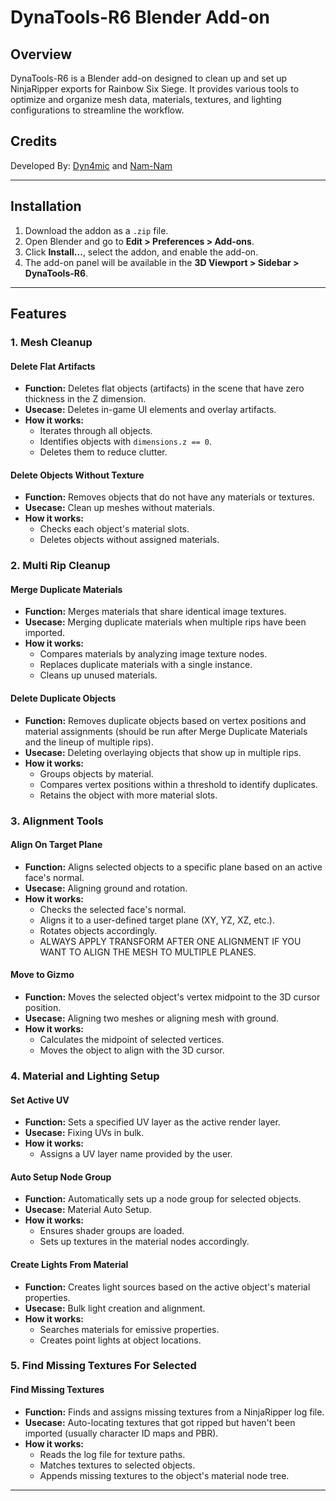 # DynaTools-R6 Blender Add-on

## Overview
DynaTools-R6 is a Blender add-on designed to clean up and set up NinjaRipper exports for Rainbow Six Siege. It provides various tools to optimize and organize mesh data, materials, textures, and lighting configurations to streamline the workflow.

## Credits
Developed By: [Dyn4mic](https://x.com/dyn4micfx) and [Nam-Nam](https://x.com/NamNamR6)

---

## Installation
1. Download the addon as a `.zip` file.
2. Open Blender and go to **Edit > Preferences > Add-ons**.
3. Click **Install...**, select the addon, and enable the add-on.
4. The add-on panel will be available in the **3D Viewport > Sidebar > DynaTools-R6**.

---

## Features

### 1. Mesh Cleanup

#### Delete Flat Artifacts
- **Function:** Deletes flat objects (artifacts) in the scene that have zero thickness in the Z dimension.
- **Usecase:** Deletes in-game UI elements and overlay artifacts.
- **How it works:**
  - Iterates through all objects.
  - Identifies objects with `dimensions.z == 0`.
  - Deletes them to reduce clutter.

#### Delete Objects Without Texture
- **Function:** Removes objects that do not have any materials or textures.
- **Usecase:** Clean up meshes without materials.
- **How it works:**
  - Checks each object's material slots.
  - Deletes objects without assigned materials.

### 2. Multi Rip Cleanup

#### Merge Duplicate Materials
- **Function:** Merges materials that share identical image textures.
- **Usecase:** Merging duplicate materials when multiple rips have been imported.
- **How it works:**
  - Compares materials by analyzing image texture nodes.
  - Replaces duplicate materials with a single instance.
  - Cleans up unused materials.

#### Delete Duplicate Objects
- **Function:** Removes duplicate objects based on vertex positions and material assignments (should be run after Merge Duplicate Materials and the lineup of multiple rips).
- **Usecase:** Deleting overlaying objects that show up in multiple rips.
- **How it works:**
  - Groups objects by material.
  - Compares vertex positions within a threshold to identify duplicates.
  - Retains the object with more material slots.

### 3. Alignment Tools

#### Align On Target Plane
- **Function:** Aligns selected objects to a specific plane based on an active face's normal.
- **Usecase:** Aligning ground and rotation.
- **How it works:**
  - Checks the selected face's normal.
  - Aligns it to a user-defined target plane (XY, YZ, XZ, etc.).
  - Rotates objects accordingly.
  - ALWAYS APPLY TRANSFORM AFTER ONE ALIGNMENT IF YOU WANT TO ALIGN THE MESH TO MULTIPLE PLANES.

#### Move to Gizmo
- **Function:** Moves the selected object's vertex midpoint to the 3D cursor position.
- **Usecase:** Aligning two meshes or aligning mesh with ground.
- **How it works:**
  - Calculates the midpoint of selected vertices.
  - Moves the object to align with the 3D cursor.

### 4. Material and Lighting Setup

#### Set Active UV
- **Function:** Sets a specified UV layer as the active render layer.
- **Usecase:** Fixing UVs in bulk.
- **How it works:**
  - Assigns a UV layer name provided by the user.

#### Auto Setup Node Group
- **Function:** Automatically sets up a node group for selected objects.
- **Usecase:** Material Auto Setup.
- **How it works:**
  - Ensures shader groups are loaded.
  - Sets up textures in the material nodes accordingly.

#### Create Lights From Material
- **Function:** Creates light sources based on the active object's material properties.
- **Usecase:** Bulk light creation and alignment.
- **How it works:**
  - Searches materials for emissive properties.
  - Creates point lights at object locations.

### 5. Find Missing Textures For Selected

#### Find Missing Textures
- **Function:** Finds and assigns missing textures from a NinjaRipper log file.
- **Usecase:** Auto-locating textures that got ripped but haven't been imported (usually character ID maps and PBR).
- **How it works:**
  - Reads the log file for texture paths.
  - Matches textures to selected objects.
  - Appends missing textures to the object's material node tree.

---

